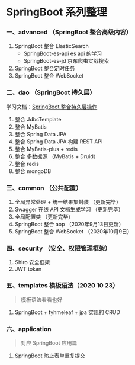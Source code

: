 # SpringBoot 系列整理  
### 一、advanced （SpringBoot 整合高级内容）
1. SpringBoot 整合 ElasticSearch
    - SpringBoot-es-api  es api 的学习
    - SpringBoot-es-jd  京东爬虫实战搜索
2. SpringBoot 整合定时任务  
3. SpringBoot 整合 WebSocket 

### 二、dao  （SpringBoot 持久层）   
学习文档：[SpringBoot 整合持久层操作](https://www.yuque.com/u300253/learnjava/piot24)
1. 整合 JdbcTemplate    
2. 整合 MyBatis    
3. 整合 Spring Data JPA    
4. 整合 Spring Data JPA  构建 REST API    
5. 整合 MyBatis-plus + redis
6. 整合 多数据源 （MyBatis + Druid） 
7. 整合 redis
8. 整合 mongoDB

### 三、common （公共配置）  
1. 全局异常处理  +  统一结果集封装 （更新完毕）
2. Swagger 在线 API 文档生成学习  （更新完毕）  
3. 全局配置类 （更新完毕）  
4. SpringBoot 整合 aop （2020年9月13日更新）
5. SpringBoot 整合 WebSocket （2020年10月9日）

### 四、security （安全、权限管理框架）  
1. Shiro 安全框架  
2. JWT token  

### 五、templates 模板语法（2020 10 23）
> 模板语法看看也好  
1. SpringBoot + tyhmeleaf + jpa 实现的 CRUD 

### 六、application 
> 对应 SpringBoot 应用篇
1. SpringBoot 防止表单重复提交